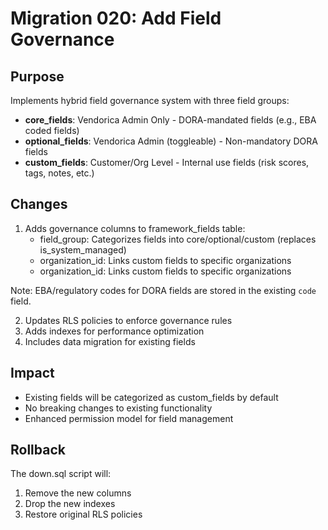 # Migration 020: Add Field Governance

## Purpose
Implements hybrid field governance system with three field groups:
- **core_fields**: Vendorica Admin Only - DORA-mandated fields (e.g., EBA coded fields)
- **optional_fields**: Vendorica Admin (toggleable) - Non-mandatory DORA fields
- **custom_fields**: Customer/Org Level - Internal use fields (risk scores, tags, notes, etc.)

## Changes
1. Adds governance columns to framework_fields table:
   - field_group: Categorizes fields into core/optional/custom (replaces is_system_managed)
   - organization_id: Links custom fields to specific organizations
   - organization_id: Links custom fields to specific organizations
   
Note: EBA/regulatory codes for DORA fields are stored in the existing `code` field.

2. Updates RLS policies to enforce governance rules
3. Adds indexes for performance optimization
4. Includes data migration for existing fields

## Impact
- Existing fields will be categorized as custom_fields by default
- No breaking changes to existing functionality
- Enhanced permission model for field management

## Rollback
The down.sql script will:
1. Remove the new columns
2. Drop the new indexes
3. Restore original RLS policies